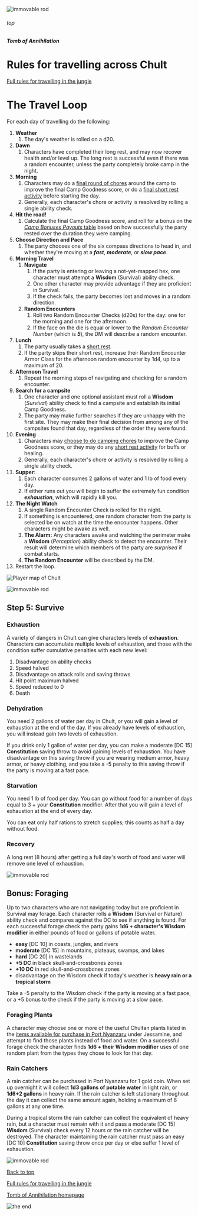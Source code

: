 
![immovable rod](../../images/immovable-rod.jpg)

###### top


##### Tomb of Annihilation
# Rules for travelling across Chult

[Full rules for travelling in the jungle](rules_for_travelling.md#top)

# The Travel Loop

For each day of travelling do the following:

1. **Weather**
   1. The day's weather is rolled on a d20.
1. **Dawn**
   1. Characters have completed their long rest, and may now recover health and/or level up. The long rest is successful even if there was a random encounter, unless the party completely broke camp in the night.
3. **Morning**
   1. Characters may do a [final round of chores](activities_for_camping.md#morning-activities) around the camp to improve the final Camp Goodness score, or do a [final short rest activity](activities_for_short_rests.md#top) before starting the day.
   2. Generally, each character's chore or activity is resolved by rolling a single ability check.
4. **Hit the road!**
   1. Calculate the final Camp Goodness score, and roll for a bonus on the [_Camp Bonuses Payouts_ table](random_camping_bonus_payouts.md#top) based on how successfully the party rested over the duration they were camping.
5. **Choose Direction and Pace**
    1. The party chooses one of the six compass directions to head in, and whether they're moving at a _**fast**_, _**moderate**_, or _**slow pace**_.
6. **Morning Travel**
   1. **Navigate**
       1. If the party is entering or leaving a not-yet-mapped hex, one character must attempt a **Wisdom** (Survival) ability check.
       2. One other character may provide advantage if they are proficient in Survival.
       3. If the check fails, the party becomes lost and moves in a random direction.
   2. **Random Encounters**
       1. Roll two Random Encounter Checks (d20s) for the day: one for the morning and one for the afternoon.
       2. If the face on the die is equal or lower to the _Random Encounter Number_ (which is **_5_**), the DM will describe a random encounter.
7. **Lunch**
   1. The party usually takes a [short rest](rules_for_short_rests.md#top).
   2. If the party skips their short rest, increase their Random Encounter Armor Class for the afternoon random encounter by 1d4, up to a maximum of 20.
8. **Afternoon Travel**
   1. Repeat the morning steps of navigating and checking for a random encounter.
9. **Search for a campsite**
   1. One character and one optional assistant must roll a **Wisdom** (_Survival_) ability check to find a campsite and establish its initial Camp Goodness.
   1. The party may make further searches if they are unhappy with the first site. They may make their final decision from among any of the campsites found that day, regardless of the order they were found.
10. **Evening**
    1. Characters may [choose to do camping chores](activities_for_camping.md#evening-activities) to improve the Camp Goodness score, or they may do any [short rest activity](activities_for_short_rests.md#short-rest-activities) for buffs or healing.
    1. Generally, each character's chore or activity is resolved by rolling a single ability check.
11. **Supper**:
    1. Each character consumes 2 gallons of water and 1 lb of food every day.
    1. If either runs out you will begin to suffer the extremely fun condition _**exhaustion**_, which will rapidly kill you.
12. **The Night Watch**
    1. A single Random Encounter Check is rolled for the night.
    1. If something is encountered, one random character from the party is selected be on watch at the time the encounter happens. Other characters might be awake as well.
    1. **The Alarm:** Any characters awake and watching the perimeter make a **Wisdom** (_Perception_) ability check to detect the encounter. Their result will determine which members of the party are _surprised_ if combat starts.
    1. **The Random Encounter** will be described by the DM.
13. Restart the loop.

![Player map of Chult](images/chult_player_map.jpg)

![immovable rod](../../images/immovable-rod.jpg)

## Step 5: Survive

### Exhaustion

A variety of dangers in Chult can give characters levels of **exhaustion**. Characters can accumulate multiple levels of exhaustion, and those with the condition suffer cumulative penalties with each new level:

1. Disadvantage on ability checks
2. Speed halved
3. Disadvantage on attack rolls and saving throws
4. Hit point maximum halved
5. Speed reduced to 0
6. Death

### Dehydration
You need 2 gallons of water per day in Chult, or you will gain a level of exhaustion at the end of the day. If you already have levels of exhaustion, you will instead gain two levels of exhaustion.

If you drink only 1 gallon of water per day, you can make a moderate [DC 15] **Constitution** saving throw to avoid gaining levels of exhaustion. You have disadvantage on this saving throw if you are wearing medium armor, heavy armor, or heavy clothing, and you take a -5 penalty to this saving throw if the party is moving at a fast pace.

### Starvation
You need 1 lb of food per day. You can go without food for a number of days equal to 3 + your **Constitution** modifier. After that you will gain a level of exhaustion at the end of every day.

You can eat only half rations to stretch supplies; this counts as half a day without food.

### Recovery
A long rest (8 hours) after getting a full day's worth of food and water will remove one level of exhaustion.

![immovable rod](../../images/immovable-rod.jpg)

## Bonus: Foraging

Up to two characters who are not navigating today but are proficient in Survival may forage. Each character rolls a **Wisdom** (Survival or Nature) ability check and compares against the DC to see if anything is found. For each successful forage check the party gains **1d6 + character's Wisdom modifier** in either pounds of food or gallons of potable water.

- **easy** [DC 10] in coasts, jungles, and rivers
- **moderate** [DC 15] in mountains, plateaus, swamps, and lakes
- **hard** [DC 20] in wastelands
- **+5 DC** in black skull-and-crossbones zones
- **+10 DC** in red skull-and-crossbones zones
- disadvantage on the Wisdom check if today's weather is **heavy rain or a tropical storm**

Take a -5 penalty to the Wisdom check if the party is moving at a fast pace, or a +5 bonus to the check if the party is moving at a slow pace.

### Foraging Plants
A character may choose one or more of the useful Chultan plants listed in the [items available for purchase in Port Nyanzaru](list_of_items_available_for_purchase_in_Port_Nyanzaru.md#chultan-plants) under Jessamine, and attempt to find those plants instead of food and water. On a successful forage check the character finds **1d6 + their Wisdom modifier** uses of one random plant from the types they chose to look for that day.

### Rain Catchers
A rain catcher can be purchased in Port Nyanzaru for 1 gold coin. When set up overnight it will collect **1d3 gallons of potable water** in light rain, or **1d6+2 gallons** in heavy rain. If the rain catcher is left stationary throughout the day it can collect the same amount again, holding a maximum of 8 gallons at any one time.

During a tropical storm the rain catcher can collect the equivalent of heavy rain, but a character must remain with it and pass a moderate [DC 15] **Wisdom** (Survival) check every 12 hours or the rain catcher will be destroyed. The character maintaining the rain catcher must pass an easy [DC 10] **Constitution** saving throw once per day or else suffer 1 level of exhaustion.

![immovable rod](../../images/immovable-rod.jpg)

[Back to top](#top)

[Full rules for travelling in the jungle](rules_for_travelling.md#top)

[Tomb of Annihilation homepage](README.md#top)

![the end](../../images/toa-end.jpg)
